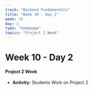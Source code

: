 ```yaml
---
track: "Backend Fundamentals"
title: "Week 10 - Day 2"
week: 10
day: 2
type: "homepage"
topics: "Project 2 Week"
---
```



# Week 10 - Day 2

#### Project 2 Week

- **Activity:** Students Work on Project 2

